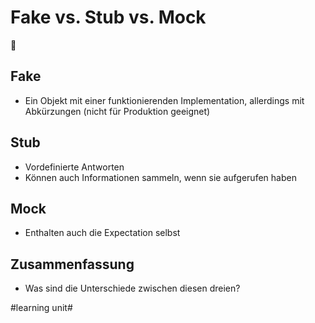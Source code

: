 # Fake vs. Stub vs. Mock
🥸

## Fake

- Ein Objekt mit einer funktionierenden Implementation, allerdings mit Abkürzungen (nicht für Produktion geeignet)

## Stub

- Vordefinierte Antworten
- Können auch Informationen sammeln, wenn sie aufgerufen haben

## Mock
- Enthalten auch die Expectation selbst

## Zusammenfassung
- Was sind die Unterschiede zwischen diesen dreien?

#learning unit#
